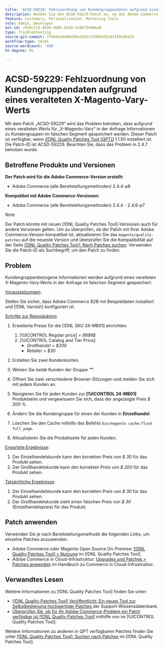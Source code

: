 ```yaml
---
title: 'ACSD-59229: Fehlzuordnung von Kundengruppendaten aufgrund eines veralteten X-Magento-Vary-Werts'
description: Wenden Sie den ACSD-59229-Patch an, um das Adobe Commerce-Problem zu beheben, bei dem Informationen zu Kundengruppen aufgrund eines veralteten Wertes von X-Magento-Vary in der Anfrage im falschen Segment gespeichert werden.
feature: Customers, Personalization, Marketing Tools
role: Admin, Developer
exl-id: c039c114-d920-4b05-b5e9-3e9b73490ee0
type: Troubleshooting
source-git-commit: 7fdb02a6d89d50ea593c5fd99d78101f89198424
workflow-type: tm+mt
source-wordcount: '456'
ht-degree: 0%

---
```


# ACSD-59229: Fehlzuordnung von Kundengruppendaten aufgrund eines veralteten X-Magento-Vary-Werts

Mit dem Patch „ACSD-59229“ wird das Problem behoben, dass aufgrund eines veralteten Werts für „X-Magento-Vary“ in der Anfrage Informationen zu Kundengruppen im falschen Segment gespeichert werden. Dieser Patch ist verfügbar, wenn [[!DNL Quality Patches Tool (QPT)]](https://experienceleague.adobe.com/de/docs/commerce-operations/tools/quality-patches-tool/quality-patches-tool-to-self-serve-quality-patches) 1.1.50 installiert ist. Die Patch-ID ist ACSD-59229. Beachten Sie, dass das Problem in 2.4.7 behoben wurde.

## Betroffene Produkte und Versionen

**Der Patch wird für die Adobe Commerce-Version erstellt:**

* Adobe Commerce (alle Bereitstellungsmethoden) 2.4.4-p8

**Kompatibel mit Adobe Commerce-Versionen:**

* Adobe Commerce (alle Bereitstellungsmethoden) 2.4.4 - 2.4.6-p7

>[!NOTE]
>
>Der Patch könnte mit neuen [!DNL Quality Patches Tool]-Versionen auch für andere Versionen gelten. Um zu überprüfen, ob der Patch mit Ihrer Adobe Commerce-Version kompatibel ist, aktualisieren Sie das `magento/quality-patches` auf die neueste Version und überprüfen Sie die Kompatibilität auf der Seite [[!DNL Quality Patches Tool]: Nach Patches suchen](https://experienceleague.adobe.com/tools/commerce-quality-patches/index.html?lang=de). Verwenden Sie die Patch-ID als Suchbegriff, um den Patch zu finden.

## Problem

Kundengruppenbezogene Informationen werden aufgrund eines veralteten X-Magento-Vary-Werts in der Anfrage im falschen Segment gespeichert.

<u>Voraussetzungen</u>:

Stellen Sie sicher, dass Adobe Commerce B2B mit Beispieldaten installiert und [!DNL Varnish] konfiguriert ist.

<u>Schritte zur Reproduktion</u>:

1. Erweiterte Preise für die [!DNL SKU 24-MB01] einrichten:
   1. [!UICONTROL Regular price] = *9999$*
   1. [!UICONTROL Catalog and Tier Price]:
      * *Großhandel* = *$200*
      * *Retailer* = *$30*

1. Erstellen Sie zwei Kundenkonten.
1. Weisen Sie beide Kunden der Gruppe &quot;**&quot;**.
1. Öffnen Sie zwei verschiedene Browser-Sitzungen und melden Sie sich mit jedem Kunden an.
1. Navigieren Sie für jeden Kunden zur **[!UICONTROL 24-MB01]** Produktseite und vergewissern Sie sich, dass der angezeigte Preis *$ 200 %*.
1. Ändern Sie die Kundengruppe für einen der Kunden in **Einzelhandel**.
1. Löschen Sie den Cache mithilfe des Befehls `bin/magento cache:flush full_page`.
1. Aktualisieren Sie die Produktseite für jeden Kunden.

<u>Erwartete Ergebnisse</u>:

1. Der Einzelhandelskunde kann den korrekten Preis von *$ 30* für das Produkt sehen.
1. Der Großhandelskunde kann den korrekten Preis von *$ 200* für das Produkt sehen.

<u>Tatsächliche Ergebnisse</u>:

1. Der Einzelhandelskunde kann den korrekten Preis von *$ 30* für das Produkt sehen.
1. Der Großhandelskunde sieht einen falschen Preis von *$ 30* (Einzelhandelspreis) für das Produkt.

## Patch anwenden

Verwenden Sie je nach Bereitstellungsmethode die folgenden Links, um einzelne Patches anzuwenden:

* Adobe Commerce oder Magento Open Source On-Premise: [[!DNL Quality Patches Tool] > Nutzung](/help/tools/quality-patches-tool/usage.md) im [!DNL Quality Patches Tool].
* Adobe Commerce in Cloud-Infrastruktur: [Upgrades und Patches > Patches anwenden](https://experienceleague.adobe.com/docs/commerce-cloud-service/user-guide/develop/upgrade/apply-patches.html?lang=de) im Handbuch zu Commerce in Cloud-Infrastruktur.

## Verwandtes Lesen

Weitere Informationen zu [!DNL Quality Patches Tool] finden Sie unter:

* [[!DNL Quality Patches Tool] Veröffentlicht: Ein neues Tool zur Selbstbedienung hochwertiger Patches ](https://experienceleague.adobe.com/de/docs/commerce-operations/tools/quality-patches-tool/quality-patches-tool-to-self-serve-quality-patches) der Support-Wissensdatenbank.
* [Überprüfen Sie, ob für Ihr Adobe Commerce-Problem ein Patch verfügbar ist [!DNL Quality Patches Tool]](/help/tools/quality-patches-tool/patches-available-in-qpt/check-patch-for-magento-issue-with-magento-quality-patches.md) mithilfe von im [!UICONTROL Quality Patches Tool].


Weitere Informationen zu anderen in QPT verfügbaren Patches finden Sie unter [[!DNL Quality Patches Tool]: Suchen nach Patches](https://experienceleague.adobe.com/tools/commerce-quality-patches/index.html?lang=de) im [!DNL Quality Patches Tool].
